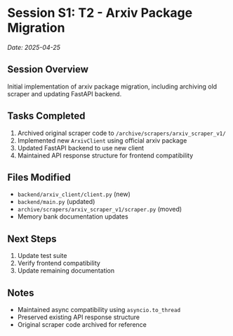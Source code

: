 # Session S1: T2 - Arxiv Package Migration
*Date: 2025-04-25*

## Session Overview
Initial implementation of arxiv package migration, including archiving old scraper and updating FastAPI backend.

## Tasks Completed
1. Archived original scraper code to `/archive/scrapers/arxiv_scraper_v1/`
2. Implemented new `ArxivClient` using official arxiv package
3. Updated FastAPI backend to use new client
4. Maintained API response structure for frontend compatibility

## Files Modified
- `backend/arxiv_client/client.py` (new)
- `backend/main.py` (updated)
- `archive/scrapers/arxiv_scraper_v1/scraper.py` (moved)
- Memory bank documentation updates

## Next Steps
1. Update test suite
2. Verify frontend compatibility
3. Update remaining documentation

## Notes
- Maintained async compatibility using `asyncio.to_thread`
- Preserved existing API response structure
- Original scraper code archived for reference